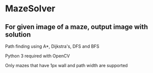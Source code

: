 # MazeSolver
## For given image of a maze, output image with solution

Path finding using A*, Dijkstra's, DFS and BFS

Python 3 required with OpenCV

Only mazes that have 1px wall and path width are supported



